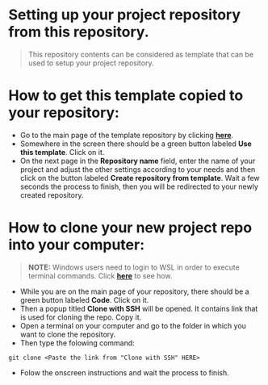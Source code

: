 # Setting up your project repository from this repository.
> This repository contents can be considered as template that can be used to setup your project repository.
 
# How to get this template copied to your repository:
* Go to the main page of the template repository by clicking [**here**](https://github.com/plamen-penev-ffw/behat-starter-kit).
* Somewhere in the screen there should be a green button labeled **Use this template**. Click on it.
* On the next page in the **Repository name** field, enter the name of your project and adjust the other settings according to your needs and then click on the button labeled **Create repository from template**. Wait a few seconds the process to finish, then you will be redirected to your newly created repository.

# How to clone your new project repo into your computer:
> **NOTE:** Windows users need to login to WSL in order to execute terminal commands. Click [**here**](https://github.com/plamen-penev-ffw/behat-starter-kit/blob/master/WSL.md#opening-linux-terminal) to see how.

* While you are on the main page of your repository, there should be a green button labeled **Code**. Click on it.
* Then a popup titled **Clone with SSH** will be opened. It contains link that is used for cloning the repo. Copy it.
* Open a terminal on your computer and go to the folder in which you want to clone the repository.
* Then type the folowing command:
```
git clone <Paste the link from "Clone with SSH" HERE>
```
* Folow the onscreen instructions and wait the process to finish.

